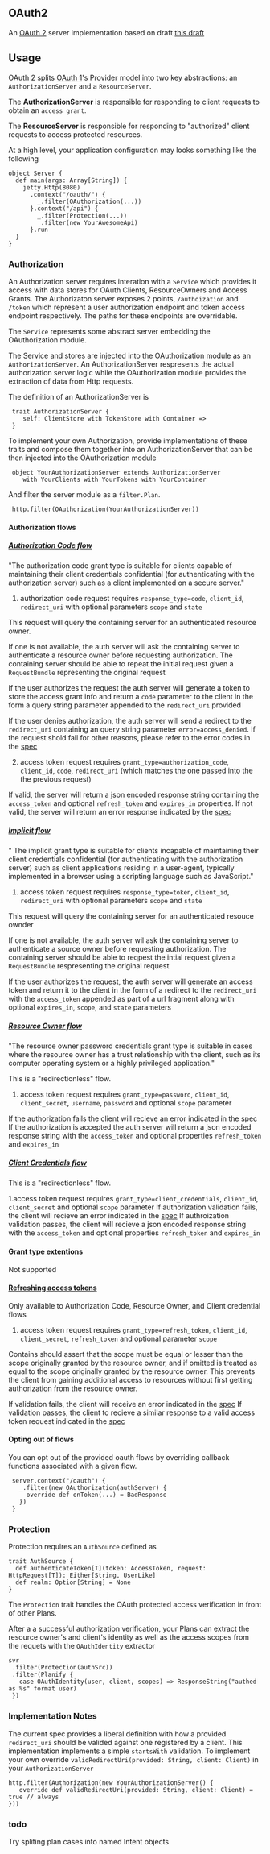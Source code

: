 ## OAuth2

An [OAuth 2][oauth2] server implementation based on draft [this draft][draft]

## Usage

OAuth 2 splits [OAuth 1][oauth1]'s Provider model into two key abstractions: an `AuthorizationServer` and a `ResourceServer`.

The **AuthorizationServer** is responsible for responding to client requests to obtain an `access grant`.

The **ResourceServer** is responsible for responding to "authorized" client requests to access protected resources.

At a high level, your application configuration may looks something like the following

    object Server {
      def main(args: Array[String]) {
        jetty.Http(8080)
          .context("/oauth/") {
            _.filter(OAuthorization(...))
          }.context("/api") {
            _.filter(Protection(...))
             .filter(new YourAwesomeApi)
          }.run
      }
    }

### Authorization

An Authorization server requires interation with a `Service` which provides it access with data stores for OAuth Clients, ResourceOwners and Access Grants. The Authorizaton server exposes 2 points, `/authoization` and `/token` which represent a user authorization endpoint and token access endpoint respectively. The paths for these endpoints are overridable.

The `Service` represents some abstract server embedding the OAuthorization module.

The Service and stores are injected into the OAuthorization module as an `AuthorizationServer`. An AuthorizationServer respresents the actual authorization server logic while the OAuthorization module provides the extraction of data from Http requests.

The definition of an AuthorizationServer is

     trait AuthorizationServer {
        self: ClientStore with TokenStore with Container =>
     }

To implement your own Authorization, provide implementations of these traits and compose them together into an
AuthorizationServer that can be then injected into the OAuthorization module

     object YourAuthorizationServer extends AuthorizationServer
        with YourClients with YourTokens with YourContainer

And filter the server module as a `filter.Plan`.

     http.filter(OAuthorization(YourAuthorizationServer))

#### Authorization flows

##### [Authorization Code flow](http://tools.ietf.org/html/draft-ietf-oauth-v2-16#section-4.1)

"The authorization code grant type is suitable for clients capable of
   maintaining their client credentials confidential (for authenticating
   with the authorization server) such as a client implemented on a
   secure server."

1. authorization code request requires `response_type=code`, `client_id`, `redirect_uri` with optional parameters `scope` and `state`

This request will query the containing server for an authenticated resource owner.

If one is not available, the auth server will ask the containing server to authenticate a resource owner before requesting authorization. The containing server
should be able to repeat the initial request given a `RequestBundle` representing the original request

If the user authorizes the request the auth server will generate a token to store the access grant info and return a `code` parameter to the client in the form a query string
parameter appended to the `redirect_uri` provided

If the user denies authorization, the auth server will send a redirect to the `redirect_uri` containing an query string parameter `error=access_denied`. If the request shold fail for other reasons, please refer to the error codes in the [spec](http://tools.ietf.org/html/draft-ietf-oauth-v2-16#section-4.1.2.1)

2. access token request requires `grant_type=authorization_code`, `client_id`, `code`, `redirect_uri` (which matches the one passed into the the previous request)

If valid, the server will return a json encoded response string containing the `access_token` and optional `refresh_token` and `expires_in` properties.
If not valid, the server will return an error response indicated by the [spec](http://tools.ietf.org/html/draft-ietf-oauth-v2-16#section-5.2)


##### [Implicit flow](http://tools.ietf.org/html/draft-ietf-oauth-v2-16#section-4.2)

" The implicit grant type is suitable for clients incapable of
   maintaining their client credentials confidential (for authenticating
   with the authorization server) such as client applications residing
   in a user-agent, typically implemented in a browser using a scripting
   language such as JavaScript."

1. access token request requires `response_type=token`, `client_id`, `redirect_uri` with optional parameters `scope` and `state`

This request will query the containing server for an authenticated resouce ownder

If one is not available, the auth server wil ask the containing server to authenticate a source owner before requesting authorization. The containing server should be able
to reqpest the intial request given a `RequestBundle` respresenting the original request

If the user authorizes the request, the auth server will generate an access token and return it to the client in the form of a redirect to the `redirect_uri` with the `access_token` appended as part of a url fragment along with optional `expires_in`, `scope`, and `state` parameters


##### [Resource Owner flow](http://tools.ietf.org/html/draft-ietf-oauth-v2-16#section-4.3)

"The resource owner password credentials grant type is suitable in
   cases where the resource owner has a trust relationship with the
   client, such as its computer operating system or a highly privileged
   application."

This is a "redirectionless" flow.

1. access token request requires `grant_type=password`, `client_id`, `client_secret`, `username`, `password` and optional `scope` parameter

If the authorization fails the client will recieve an error indicated in the [spec](http://tools.ietf.org/html/draft-ietf-oauth-v2-16#section-5.2)
If the authorization is accepted the auth server will return a json encoded response string with the `access_token` and optional properties `refresh_token` and `expires_in`

##### [Client Credentials flow](http://tools.ietf.org/html/draft-ietf-oauth-v2-16#section-4.4)

This is a "redirectionless" flow.

1.access token request requires `grant_type=client_credentials`, `client_id`, `client_secret` and optional `scope` parameter
If authorization validation fails, the client will recieve an error indicated in the [spec](http://tools.ietf.org/html/draft-ietf-oauth-v2-16#section-5.2)
If authroization validation passes, the client will recieve a json encoded response string with the `access_token` and optional properties `refresh_token` and `expires_in`


#### [Grant type extentions](http://tools.ietf.org/html/draft-ietf-oauth-v2-16#section-4.5)

Not supported

#### [Refreshing access tokens](http://tools.ietf.org/html/draft-ietf-oauth-v2-16#section-6)

Only available to Authorization Code, Resource Owner, and Client credential flows

1. access token request requires `grant_type=refresh_token`, `client_id`, `client_secret`, `refresh_token` and optional parameter `scope`

Contains should assert that the scope must be equal or lesser than the scope originally granted by the resource owner, and if omitted is
treated as equal to the scope originally granted by the resource owner. This prevents the client from gaining additional access to resources without
first getting authorization from the resource owner.

If validation fails, the client will receive an error indicated in the [spec](http://tools.ietf.org/html/draft-ietf-oauth-v2-16#section-5.2)
If validation passes, the client to recieve a similar response to a valid access token request indicated in the [spec](http://tools.ietf.org/html/draft-ietf-oauth-v2-16#section-5.1)


#### Opting out of flows

You can opt out of the provided oauth flows by overriding callback functions associated with a given flow.


     server.context("/oauth") {
       _.filter(new OAuthorization(authServer) {
         override def onToken(...) = BadResponse
       })
     }


### Protection

Protection requires an `AuthSource` defined as

    trait AuthSource {
      def authenticateToken[T](token: AccessToken, request: HttpRequest[T]): Either[String, UserLike]
      def realm: Option[String] = None
    }

The `Protection` trait handles the OAuth protected access verification in front of other Plans.

After a a successful authorization verification, your Plans can extract the resource owner's and client's identity as well as the access scopes from the requets with the `OAuthIdentity` extractor

    svr
     .filter(Protection(authSrc))
     .filter(Planify {
       case OAuthIdentity(user, client, scopes) => ResponseString("authed as %s" format user)
     })

### Implementation Notes

The current spec provides a liberal definition with how a provided `redirect_uri` should be
valided against one registered by a client. This implementation implements a simple `startsWith` validation. To implement your own override `validRedirectUri(provided: String, client: Client)` in your `AuthorizationServer`

    http.filter(Authorization(new YourAuthorizationServer() {
       override def validRedirectUri(provided: String, client: Client) = true // always
    }))

### todo

Try spliting plan cases into named Intent objects

[oauth2]: http://oauth.net/2/
[draft]: http://tools.ietf.org/html/draft-ietf-oauth-v2-22
[oauth1]: http://tools.ietf.org/html/rfc5849
